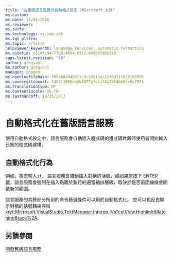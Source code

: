 ```yaml
---
title: "在舊版語言服務的自動格式設定 |Microsoft 文件"
ms.custom: 
ms.date: 11/04/2016
ms.reviewer: 
ms.suite: 
ms.technology: vs-ide-sdk
ms.tgt_pltfrm: 
ms.topic: article
helpviewer_keywords: language services, automatic formatting
ms.assetid: c210fc94-77bd-4694-b312-045087d8a549
caps.latest.revision: "10"
author: gregvanl
ms.author: gregvanl
manager: ghogen
ms.openlocfilehash: f09ab8a948011cdc53516ec21f0d213852166956
ms.sourcegitcommit: f40311056ea0b4677efcca74a285dbb0ce0e7974
ms.translationtype: MT
ms.contentlocale: zh-TW
ms.lasthandoff: 10/31/2017
---
```

# <a name="automatic-formatting-in-a-legacy-language-service"></a>自動格式化在舊版語言服務
使用自動格式設定中，語言服務會自動插入程式碼的程式碼片段時使用者開始輸入已知的程式碼建構。  
  
## <a name="automatic-formatting-behavior"></a>自動格式化行為  
 例如，當您輸入`if`、 語言服務會自動插入對稱的括號，或如果您按下 ENTER 鍵，語言服務會強制在插入點置於新行的適當縮排層級，取決於是否前面線條會開啟新的範圍。  
  
 語言服務的其餘部分所用的命令篩選條件可以用於自動格式化。 您可以也反白顯示對稱的括號藉由呼叫<xref:Microsoft.VisualStudio.TextManager.Interop.IVsTextView.HighlightMatchingBrace%2A>。  
  
## <a name="see-also"></a>另請參閱  
 [開發舊版語言服務](../../extensibility/internals/developing-a-legacy-language-service.md)